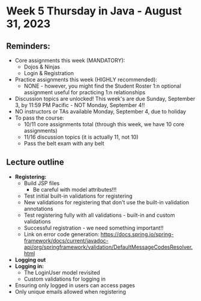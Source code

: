 # Week 5 Thursday in Java - August 31, 2023

## Reminders:
- Core assignments this week (MANDATORY):
    - Dojos & Ninjas
    - Login & Registration
- Practice assignments this week (HIGHLY recommended):
    - NONE - however, you might find the Student Roster 1:n optional assignment useful for practicing 1:n relationships
- Discussion topics are unlocked!  This week's are due Sunday, September 3, by 11:59 PM Pacific - NOT Monday, September 4!!
- NO instructors or TAs available Monday, September 4, due to holiday
- To pass the course:
    - 10/11 core assignments total (through this week, we have 10 core assignments)
    - 11/16 discussion topics (it is actually 11, not 10)
    - Pass the belt exam with any belt

## Lecture outline
- **Registering:**
    - Build JSP files
        - Be careful with model attributes!!!
    - Test initial built-in validations for registering
    - New validations for registering that don't use the built-in validation annotations
    - Test registering fully with all validations - built-in and custom validations
    - Successful registration - we need something important!!
    - Link on error code generation: https://docs.spring.io/spring-framework/docs/current/javadoc-api/org/springframework/validation/DefaultMessageCodesResolver.html
- **Logging out**
- **Logging in:**
    - The LoginUser model revisited
    - Custom validations for logging in
- Ensuring only logged in users can access pages
- Only unique emails allowed when registering

